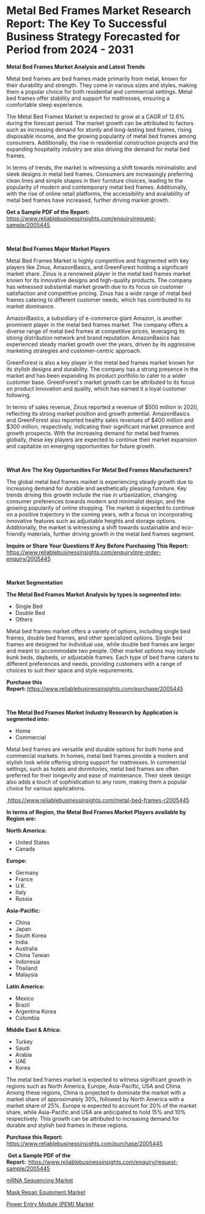 <p><h1>Metal Bed Frames Market Research Report: The Key To Successful Business Strategy Forecasted for Period from 2024 - 2031</h1></p><p><strong>Metal Bed Frames Market Analysis and Latest Trends</strong></p>
<p><p>Metal bed frames are bed frames made primarily from metal, known for their durability and strength. They come in various sizes and styles, making them a popular choice for both residential and commercial settings. Metal bed frames offer stability and support for mattresses, ensuring a comfortable sleep experience.</p><p>The Metal Bed Frames Market is expected to grow at a CAGR of 12.6% during the forecast period. The market growth can be attributed to factors such as increasing demand for sturdy and long-lasting bed frames, rising disposable income, and the growing popularity of metal bed frames among consumers. Additionally, the rise in residential construction projects and the expanding hospitality industry are also driving the demand for metal bed frames.</p><p>In terms of trends, the market is witnessing a shift towards minimalistic and sleek designs in metal bed frames. Consumers are increasingly preferring clean lines and simple shapes in their furniture choices, leading to the popularity of modern and contemporary metal bed frames. Additionally, with the rise of online retail platforms, the accessibility and availability of metal bed frames have increased, further driving market growth.</p></p>
<p><strong>Get a Sample PDF of the Report:&nbsp;</strong> <a href="https://www.reliablebusinessinsights.com/enquiry/request-sample/2005445">https://www.reliablebusinessinsights.com/enquiry/request-sample/2005445</a></p>
<p>&nbsp;</p>
<p><strong>Metal Bed Frames Major Market Players</strong></p>
<p><p>Metal Bed Frames Market is highly competitive and fragmented with key players like Zinus, AmazonBasics, and GreenForest holding a significant market share. Zinus is a renowned player in the metal bed frames market known for its innovative designs and high-quality products. The company has witnessed substantial market growth due to its focus on customer satisfaction and competitive pricing. Zinus has a wide range of metal bed frames catering to different customer needs, which has contributed to its market dominance.</p><p>AmazonBasics, a subsidiary of e-commerce giant Amazon, is another prominent player in the metal bed frames market. The company offers a diverse range of metal bed frames at competitive prices, leveraging its strong distribution network and brand reputation. AmazonBasics has experienced steady market growth over the years, driven by its aggressive marketing strategies and customer-centric approach.</p><p>GreenForest is also a key player in the metal bed frames market known for its stylish designs and durability. The company has a strong presence in the market and has been expanding its product portfolio to cater to a wider customer base. GreenForest's market growth can be attributed to its focus on product innovation and quality, which has earned it a loyal customer following.</p><p>In terms of sales revenue, Zinus reported a revenue of $500 million in 2020, reflecting its strong market position and growth potential. AmazonBasics and GreenForest also reported healthy sales revenues of $400 million and $300 million, respectively, indicating their significant market presence and growth prospects. With the increasing demand for metal bed frames globally, these key players are expected to continue their market expansion and capitalize on emerging opportunities for future growth.</p></p>
<p>&nbsp;</p>
<p><strong>What Are The Key Opportunities For Metal Bed Frames Manufacturers?</strong></p>
<p><p>The global metal bed frames market is experiencing steady growth due to increasing demand for durable and aesthetically pleasing furniture. Key trends driving this growth include the rise in urbanization, changing consumer preferences towards modern and minimalist design, and the growing popularity of online shopping. The market is expected to continue on a positive trajectory in the coming years, with a focus on incorporating innovative features such as adjustable heights and storage options. Additionally, the market is witnessing a shift towards sustainable and eco-friendly materials, further driving growth in the metal bed frames segment.</p></p>
<p><strong>Inquire or Share Your Questions If Any Before Purchasing This Report:</strong> <a href="https://www.reliablebusinessinsights.com/enquiry/pre-order-enquiry/2005445">https://www.reliablebusinessinsights.com/enquiry/pre-order-enquiry/2005445</a></p>
<p>&nbsp;</p>
<p><strong>Market Segmentation</strong></p>
<p><strong>The Metal Bed Frames Market Analysis by types is segmented into:</strong></p>
<p><ul><li>Single Bed</li><li>Double Bed</li><li>Others</li></ul></p>
<p><p>Metal bed frames market offers a variety of options, including single bed frames, double bed frames, and other specialized options. Single bed frames are designed for individual use, while double bed frames are larger and meant to accommodate two people. Other market options may include bunk beds, daybeds, or adjustable frames. Each type of bed frame caters to different preferences and needs, providing customers with a range of choices to suit their space and style requirements.</p></p>
<p><strong>Purchase this Report:&nbsp;</strong><a href="https://www.reliablebusinessinsights.com/purchase/2005445">https://www.reliablebusinessinsights.com/purchase/2005445</a></p>
<p>&nbsp;</p>
<p><strong>The Metal Bed Frames Market Industry Research by Application is segmented into:</strong></p>
<p><ul><li>Home</li><li>Commercial</li></ul></p>
<p><p>Metal bed frames are versatile and durable options for both home and commercial markets. In homes, metal bed frames provide a modern and stylish look while offering strong support for mattresses. In commercial settings, such as hotels and dormitories, metal bed frames are often preferred for their longevity and ease of maintenance. Their sleek design also adds a touch of sophistication to any room, making them a popular choice for various applications.</p></p>
<p><a href="https://www.reliablebusinessinsights.com/metal-bed-frames-r2005445">&nbsp;https://www.reliablebusinessinsights.com/metal-bed-frames-r2005445</a></p>
<p><strong>In terms of Region, the Metal Bed Frames Market Players available by Region are:</strong></p>
<p>
    <p> <strong> North America: </strong>
        <ul>
            <li>United States</li>
            <li>Canada</li>
        </ul>
        </p> 
    <p> <strong> Europe: </strong>
        <ul>
            <li>Germany</li>
            <li>France</li>
            <li>U.K.</li>
            <li>Italy</li>
            <li>Russia</li>
        </ul>
        </p> 
    <p> <strong> Asia-Pacific: </strong>
        <ul>
            <li>China</li>
            <li>Japan</li>
            <li>South Korea</li>
            <li>India</li>
            <li>Australia</li>
            <li>China Taiwan</li>
            <li>Indonesia</li>
            <li>Thailand</li>
            <li>Malaysia</li>
        </ul>
        </p> 
    <p> <strong> Latin America: </strong>
        <ul>
            <li>Mexico</li>
            <li>Brazil</li>
            <li>Argentina Korea</li>
            <li>Colombia</li>
        </ul>
        </p> 
    <p> <strong> Middle East & Africa: </strong>
        <ul>
            <li>Turkey</li>
            <li>Saudi</li>
            <li>Arabia</li>
            <li>UAE</li>
            <li>Korea</li>
        </ul>
    </p>
    </p>
<p><p>The metal bed frames market is expected to witness significant growth in regions such as North America, Europe, Asia-Pacific, USA and China. Among these regions, China is projected to dominate the market with a market share of approximately 30%, followed by North America with a market share of 25%. Europe is expected to account for 20% of the market share, while Asia-Pacific and USA are anticipated to hold 15% and 10% respectively. This growth can be attributed to increasing demand for durable and stylish bed frames in these regions.</p></p>
<p><strong>Purchase this Report: </strong><a href="https://www.reliablebusinessinsights.com/purchase/2005445">https://www.reliablebusinessinsights.com/purchase/2005445</a></p>
<p>&nbsp;<strong>Get a Sample PDF of the Report:&nbsp;&nbsp;</strong><a href="https://www.reliablebusinessinsights.com/enquiry/request-sample/2005445">https://www.reliablebusinessinsights.com/enquiry/request-sample/2005445</a></p>
<p><strong></strong></p>
<p><p><a href="https://view.publitas.com/reportprime-1/mrna-sequencing-market-forecasts-market-trends-and-impact-analysis-2024-2031/">mRNA Sequencing Market</a></p><p><a href="https://medium.com/@elenorkiehn_40655/exploring-mask-repair-equipment-market-dynamics-global-trends-and-future-growth-prospects-2024-bb38a0dd5a7a">Mask Repair Equipment Market</a></p><p><a href="https://medium.com/@guyskiles48/exploring-power-entry-module-pem-market-dynamics-global-trends-and-future-growth-prospects-2024-e3e290f91d93">Power Entry Module (PEM) Market</a></p></p>